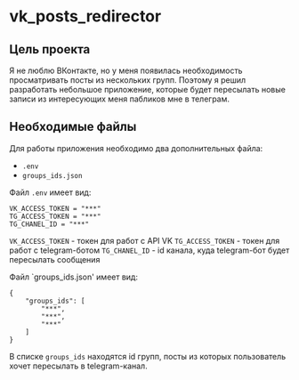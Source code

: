 # vk_posts_redirector
## Цель проекта
Я не люблю ВКонтакте, но у меня появилась необходимость просматривать посты из нескольких групп. Поэтому я решил разработать небольшое приложение, которые будет пересылать новые записи из интересующих меня пабликов мне в телеграм.


## Необходимые файлы
Для работы приложения необходимо два дополнительных файла:
- `.env`
- `groups_ids.json`

Файл `.env` имеет вид:
```
VK_ACCESS_TOKEN = "***"
TG_ACCESS_TOKEN = "***"
TG_CHANEL_ID = "***"
```
`VK_ACCESS_TOKEN` - токен для работ с API VK 
`TG_ACCESS_TOKEN` - токен для работ с telegram-ботом
`TG_CHANEL_ID` - id канала, куда telegram-бот будет пересылать сообщения


Файл `groups_ids.json' имеет вид:
```
{
    "groups_ids": [
        "***",
        "***",
        "***"
    ]
}
```
В списке `groups_ids` находятся id групп, посты из которых пользователь хочет пересылать в telegram-канал.
